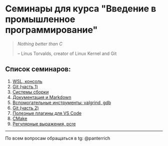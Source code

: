 # Семинары для курса "Введение в промышленное программирование"

> _Nothing better than C_
>
> – Linus Torvalds, creator of Linux Kernel and Git


## Список семинаров:

1. [WSL, консоль](sem1)
2. [Git (часть 1)](sem2)
3. [Системы сборки](sem3)
4. [Документация и Markdown](sem4)
5. [Вспомогательные инструменты: valgrind, gdb](sem5)
6. [Git (часть 2)](sem6)
7. [Полезные плагины для VS Code](sem7)
8. [CMake](sem8)
9. [Регулярные выражения, pcre](sem9)

---
По всем вопросам обращаться в tg: @panterrich
